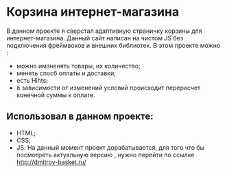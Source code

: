 # Корзина интернет-магазина
В данном проекте я сверстал адаптивную страничку корзины для интернет-магазина.  Данный сайт написан на чистом JS  без подключения фреймвоков и внешних библиотек.
В этом проекте можно :
- можно имзненять товары, их количество;
- менять спосб оплаты и доставки;
- есть Hihts;
- в зависимости от изменений условий происходит перерасчет конечной суммы к оплате.
## Использовал в данном проекте:
- HTML;
- CSS;
- JS.
На данный момент проект дорабатывается, для того что бы посмотреть актуальную версию , нужно перейти по ссылке http://dmitrov-basket.ru/
